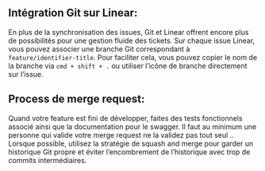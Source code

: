## Intégration Git sur Linear:

En plus de la synchronisation des issues, Git et Linear offrent encore plus de possibilités pour une gestion fluide des tickets. Sur chaque issue Linear, vous pouvez associer une branche Git correspondant à `feature/identifier-title`. Pour faciliter cela, vous pouvez copier le nom de la branche via `cmd + shift + .` ou utiliser l’icône de branche directement sur l’issue.

## Process de merge request:

Quand votre feature est fini de développer, faites des tests fonctionnels associé ainsi que la documentation pour le swagger. Il faut au minimum une personne qui valide votre merge request ne la validez pas tout seul .. Lorsque possible, utilisez la stratégie de squash and merge pour garder un historique Git propre et éviter l’encombrement de l’historique avec trop de commits intermédiaires.